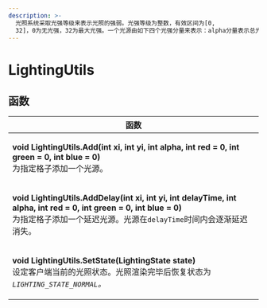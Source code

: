 ```yaml
---
description: >-
  光照系统采取光强等级来表示光照的强弱。光强等级为整数，有效区间为[0,
  32]，0为无光强，32为最大光强。一个光源由如下四个光强分量来表示：alpha分量表示总光照强度，red/green/blue分量表示光照中红/绿/蓝色光的多少。
---
```


# LightingUtils

## 函数

| 函数                                                                                                                                                                                            |
| --------------------------------------------------------------------------------------------------------------------------------------------------------------------------------------------- |
| <p><strong>void LightingUtils.Add(int xi, int yi, int alpha, int red = 0, int green = 0, int blue = 0)</strong><br>为指定格子添加一个光源。</p>                                                           |
| <p><strong>void LightingUtils.AddDelay(int xi, int yi, int delayTime, int alpha, int red = 0, int green = 0, int blue = 0)</strong><br>为指定格子添加一个延迟光源。光源在<code>delayTime</code>时间内会逐渐延迟消失。</p> |
| <p><strong>void LightingUtils.SetState(LightingState state)</strong><br>设定客户端当前的光照状态。光照渲染完毕后恢复状态为<em><code>LIGHTING_STATE_NORMAL</code>。</em></p>                                             |

